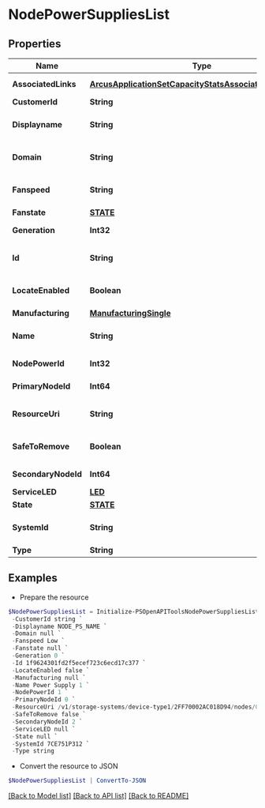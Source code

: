 # NodePowerSuppliesList
## Properties

Name | Type | Description | Notes
------------ | ------------- | ------------- | -------------
**AssociatedLinks** | [**ArcusApplicationSetCapacityStatsAssociatedLinksInner[]**](ArcusApplicationSetCapacityStatsAssociatedLinksInner.md) | Associated Links Details | [optional] 
**CustomerId** | **String** | customerId | [optional] 
**Displayname** | **String** | Name to be used for display purposes | [optional] 
**Domain** | **String** | Domain that the resource belongs to | [optional] 
**Fanspeed** | **String** | Fan speed of the node power supply | [optional] 
**Fanstate** | [**STATE**](STATE.md) |  | [optional] 
**Generation** | **Int32** | generation &#x60;Filter, Sort&#x60; | [optional] 
**Id** | **String** | Unique Identifier of the resource. &#x60;Filter&#x60; | [optional] 
**LocateEnabled** | **Boolean** | Indicates if the locate beacon is enabled or not | [optional] 
**Manufacturing** | [**ManufacturingSingle**](ManufacturingSingle.md) |  | [optional] 
**Name** | **String** | Name of the resource. &#x60;Filter, Sort&#x60; | [optional] 
**NodePowerId** | **Int32** | Numeric ID of the resource | [optional] 
**PrimaryNodeId** | **Int64** | Primary node ID. &#x60;Filter, Sort&#x60; | [optional] 
**ResourceUri** | **String** | resourceUri for detailed node power object | [optional] 
**SafeToRemove** | **Boolean** | Indicates if the component is safe to remove | [optional] 
**SecondaryNodeId** | **Int64** | Secondary node ID | [optional] 
**ServiceLED** | [**LED**](LED.md) |  | [optional] 
**State** | [**STATE**](STATE.md) |  | [optional] 
**SystemId** | **String** | SystemUid/Serial Number  of the array. | [optional] 
**Type** | **String** | type | [optional] 

## Examples

- Prepare the resource
```powershell
$NodePowerSuppliesList = Initialize-PSOpenAPIToolsNodePowerSuppliesList  -AssociatedLinks [{&quot;resourceUri&quot;:&quot;/v1/storage-systems/device-type1/2FF70002AC018D94/node/e9d353bf98fc1a6bdb90b824e3ca14b5&quot;,&quot;type&quot;:&quot;node&quot;}] `
 -CustomerId string `
 -Displayname NODE_PS_NAME `
 -Domain null `
 -Fanspeed Low `
 -Fanstate null `
 -Generation 0 `
 -Id 1f9624301fd2f5ecef723c6ecd17c377 `
 -LocateEnabled false `
 -Manufacturing null `
 -Name Power Supply 1 `
 -NodePowerId 1 `
 -PrimaryNodeId 0 `
 -ResourceUri /v1/storage-systems/device-type1/2FF70002AC018D94/nodes/0/node-powers/1f9624301fd2f5ecef723c6ecd17c377 `
 -SafeToRemove false `
 -SecondaryNodeId 2 `
 -ServiceLED null `
 -State null `
 -SystemId 7CE751P312 `
 -Type string
```

- Convert the resource to JSON
```powershell
$NodePowerSuppliesList | ConvertTo-JSON
```

[[Back to Model list]](../README.md#documentation-for-models) [[Back to API list]](../README.md#documentation-for-api-endpoints) [[Back to README]](../README.md)

